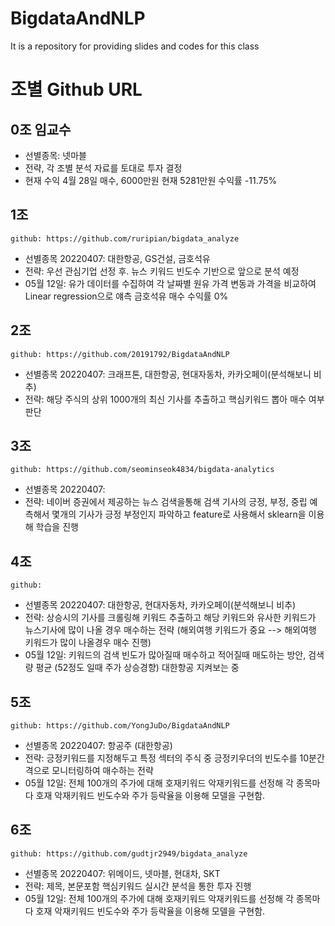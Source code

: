 # BigdataAndNLP
It is a repository for providing slides and codes for this class

# 조별 Github URL

## 0조 임교수
 - 선별종목: 넷마블
 - 전략, 각 조별 분석 자료를 토대로 투자 결정
 - 현재 수익 4월 28일 매수, 6000만원 현재 5281만원 수익률 -11.75%


## 1조
 ```github: https://github.com/ruripian/bigdata_analyze```
 - 선별종목 20220407: 대한항공, GS건설, 금호석유
 - 전략: 우선 관심기업 선정 후. 뉴스 키워드 빈도수 기반으로 앞으로 분석 예정
 - 05월 12일: 유가 데이터를 수집하여 각 날짜별 원유 가격 변동과 가격을 비교하여 Linear regression으로 얘측 금호석유 매수 수익률 0%

## 2조
 ```github: https://github.com/20191792/BigdataAndNLP```
  - 선별종목 20220407: 크래프톤, 대한항공, 현대자동차, 카카오페이(분석해보니 비추)
  - 전략: 해당 주식의 상위 1000개의 최신 기사를 추출하고 핵심키워드 뽑아 매수 여부 판단

## 3조
 ```github: https://github.com/seominseok4834/bigdata-analytics```
  - 선별종목 20220407: 
  - 전략: 네이버 증권에서 제공하는 뉴스 검색을통해 검색 기사의 긍정, 부정, 중립 예측해서 몇개의 기사가 긍정 부정인지 파악하고 feature로 사용해서 sklearn을 이용해 학습을 진행

## 4조
 ```github:```
 - 선별종목 20220407: 대한항공, 현대자동차, 카카오페이(분석해보니 비추)
 - 전략: 상승시의 기사를 크롤링해 키워드 추출하고 해당 키워드와 유사한 키워드가 뉴스기사에 많이 나올 경우 매수하는 전략 (해외여행 키워드가 중요 --> 해외여행 키워드가 많이 나올경우 매수 진행) 
 - 05월 12일: 키워드의 검색 빈도가 많아질때 매수하고 적어질때 매도하는 방안, 검색량 평균 (52정도 일때 주가 상승경향) 대한항공 지켜보는 중

## 5조
 ```github: https://github.com/YongJuDo/BigdataAndNLP```
 - 선별종목 20220407: 항공주 (대한항공)
 - 전략: 긍정키워드를 지정해두고 특정 섹터의 주식 중 긍정키우더의 빈도수를 10분간격으로 모니터링하여 매수하는 전략
 - 05월 12일: 전체 100개의 주가에 대해 호재키워드 악재키워드를 선정해 각 종목마다 호재 악재키워드 빈도수와 주가 등락율을 이용해 모델을 구현함.

## 6조 
 ```github: https://github.com/gudtjr2949/bigdata_analyze```
 - 선별종목 20220407: 위메이드, 넷마블, 현대차, SKT
 - 전략: 제목, 본문포함 핵심키워드 실시간 분석을 통한 투자 진행
 - 05월 12일: 전체 100개의 주가에 대해 호재키워드 악재키워드를 선정해 각 종목마다 호재 악재키워드 빈도수와 주가 등락율을 이용해 모델을 구현함.



